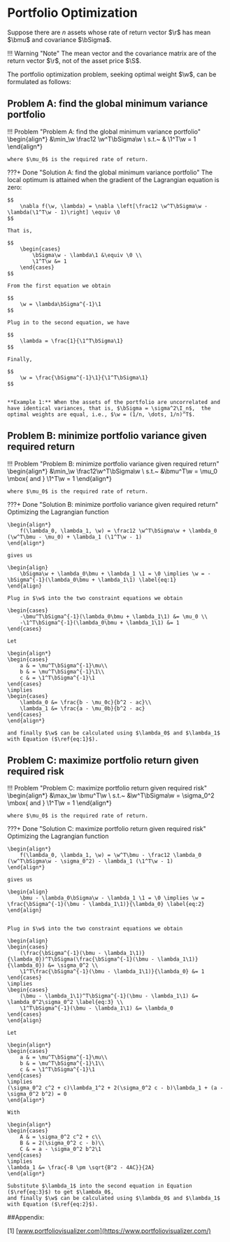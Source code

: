 # Portfolio Optimization
Suppose there are $n$ assets whose rate of return vector $\r$ has mean $\bmu$ and covariance $\bSigma$.

!!! Warning "Note"
    The mean vector and the covariance matrix are of the return vector $\r$, not of the asset price $\S$.
    
The portfolio optimization problem, seeking optimal weight $\w$, can be formulated as follows:

## Problem A: find the global minimum variance portfolio
!!! Problem "Problem A: find the global minimum variance portfolio"
    \begin{align*}
    &\min_\w \frac12 \w^T\bSigma\w \\
    s.t.~ & \1^T\w = 1
    \end{align*}

    where $\mu_0$ is the required rate of return. 

???+ Done "Solution A: find the global minimum variance portfolio"
    The local optimum is attained when the gradient of the Lagrangian equation is zero:

    $$
        \nabla f(\w, \lambda) = \nabla \left[\frac12 \w^T\bSigma\w - \lambda(\1^T\w - 1)\right] \equiv \0
    $$

    That is,

    $$
        \begin{cases}
            \bSigma\w - \lambda\1 &\equiv \0 \\
            \1^T\w &= 1
        \end{cases}
    $$

    From the first equation we obtain

    $$
        \w = \lambda\bSigma^{-1}\1
    $$

    Plug in to the second equation, we have

    $$
        \lambda = \frac{1}{\1^T\bSigma\1}
    $$

    Finally,

    $$
        \w = \frac{\bSigma^{-1}\1}{\1^T\bSigma\1}
    $$


    **Example 1:** When the assets of the portfolio are uncorrelated and have identical variances, that is, $\bSigma = \sigma^2\I_n$,  the optimal weights are equal, i.e., $\w = (1/n, \dots, 1/n)^T$.

    
## Problem B: minimize portfolio variance given required return
!!! Problem "Problem B: minimize portfolio variance given required return"
    \begin{align*}
    &\min_\w \frac12\w^T\bSigma\w \\
    s.t.~ &\bmu^T\w = \mu_0 \mbox{ and } \1^T\w = 1
    \end{align*}

    where $\mu_0$ is the required rate of return. 

???+ Done "Solution B: minimize portfolio variance given required return"    
    Optimizing the Lagrangian function

    \begin{align*}
        f(\lambda_0, \lambda_1, \w) = \frac12 \w^T\bSigma\w + \lambda_0 (\w^T\bmu - \mu_0) + \lambda_1 (\1^T\w - 1)
    \end{align*}

    gives us

    \begin{align}
        \bSigma\w + \lambda_0\bmu + \lambda_1 \1 = \0 \implies \w = -\bSigma^{-1}(\lambda_0\bmu + \lambda_1\1) \label{eq:1}
    \end{align}

    Plug in $\w$ into the two constraint equations we obtain    

    \begin{cases}
        -\bmu^T\bSigma^{-1}(\lambda_0\bmu + \lambda_1\1) &= \mu_0 \\
        -\1^T\bSigma^{-1}(\lambda_0\bmu + \lambda_1\1) &= 1
    \end{cases}

    Let

    \begin{align*}
    \begin{cases}
        a & = \mu^T\bSigma^{-1}\mu\\
        b & = \mu^T\bSigma^{-1}\1\\
        c & = \1^T\bSigma^{-1}\1
    \end{cases}
    \implies
    \begin{cases}
        \lambda_0 &= \frac{b - \mu_0c}{b^2 - ac}\\
        \lambda_1 &= \frac{a - \mu_0b}{b^2 - ac}
    \end{cases}
    \end{align*}

    and finally $\w$ can be calculated using $\lambda_0$ and $\lambda_1$ with Equation ($\ref{eq:1}$).


## Problem C: maximize portfolio return given required risk
!!! Problem "Problem C: maximize portfolio return given required risk"
    \begin{align*}
    &\max_\w \bmu^T\w \\
    s.t.~ &\w^T\bSigma\w = \sigma_0^2 \mbox{ and } \1^T\w = 1
    \end{align*}

    where $\mu_0$ is the required rate of return. 

???+ Done "Solution C: maximize portfolio return given required risk"    
    Optimizing the Lagrangian function

    \begin{align*}
        f(\lambda_0, \lambda_1, \w) = \w^T\bmu - \frac12 \lambda_0 (\w^T\bSigma\w - \sigma_0^2) - \lambda_1 (\1^T\w - 1)
    \end{align*}

    gives us

    \begin{align}
        \bmu - \lambda_0\bSigma\w - \lambda_1 \1 = \0 \implies \w = \frac{\bSigma^{-1}(\bmu - \lambda_1\1)}{\lambda_0} \label{eq:2}
    \end{align}


    Plug in $\w$ into the two constraint equations we obtain    

    \begin{align}
    \begin{cases}
        (\frac{\bSigma^{-1}(\bmu - \lambda_1\1)}{\lambda_0})^T\bSigma(\frac{\bSigma^{-1}(\bmu - \lambda_1\1)}{\lambda_0}) &= \sigma_0^2 \\
        \1^T\frac{\bSigma^{-1}(\bmu - \lambda_1\1)}{\lambda_0} &= 1
    \end{cases}
    \implies
    \begin{cases}
        (\bmu - \lambda_1\1)^T\bSigma^{-1}(\bmu - \lambda_1\1) &= \lambda_0^2\sigma_0^2 \label{eq:3} \\
        \1^T\bSigma^{-1}(\bmu - \lambda_1\1) &= \lambda_0 
    \end{cases} 
    \end{align}

    Let

    \begin{align*}
    \begin{cases}
        a & = \mu^T\bSigma^{-1}\mu\\
        b & = \mu^T\bSigma^{-1}\1\\
        c & = \1^T\bSigma^{-1}\1
    \end{cases}
    \implies
    (\sigma_0^2 c^2 + c)\lambda_1^2 + 2(\sigma_0^2 c - b)\lambda_1 + (a - \sigma_0^2 b^2) = 0
    \end{align*}

    With

    \begin{align*}
    \begin{cases}
        A & = \sigma_0^2 c^2 + c\\
        B & = 2(\sigma_0^2 c - b)\\
        C & = a - \sigma_0^2 b^2\1
    \end{cases}
    \implies        
    \lambda_1 &= \frac{-B \pm \sqrt{B^2 - 4AC}}{2A}
    \end{align*}
    
    Substitute $\lambda_1$ into the second equation in Equation ($\ref{eq:3}$) to get $\lambda_0$, 
    and finally $\w$ can be calculated using $\lambda_0$ and $\lambda_1$ with Equation ($\ref{eq:2}$).


##Appendix:

[1] [www.portfoliovisualizer.com](https://www.portfoliovisualizer.com/)
